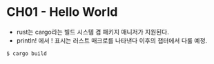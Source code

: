 # CH01 - Hello World

- rust는 cargo라는 빌드 시스템 겸 패키지 매니저가 지원된다.
- println! 에서 ! 표시는 러스트 매크로를 나타낸다 이후의 챕터에서 다룰 예정.

`$ cargo build`
